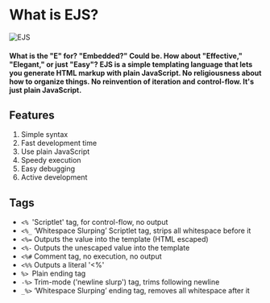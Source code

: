 # What is EJS?
![EJS](https://miro.medium.com/max/720/1*DG4VA127mu4Fx2TrRIzskw.jpeg)
#### What is the "E" for? "Embedded?" Could be. How about "Effective," "Elegant," or just "Easy"? EJS is a simple templating language that lets you generate HTML markup with plain JavaScript. No religiousness about how to organize things. No reinvention of iteration and control-flow. It's just plain JavaScript.
## Features
1. Simple syntax
2. Fast development time
3. Use plain JavaScript
4. Speedy execution
5. Easy debugging
6. Active development

## Tags
- `<% `'Scriptlet' tag, for control-flow, no output
- `<%_` ‘Whitespace Slurping’ Scriptlet tag, strips all whitespace before it
- `<%=` Outputs the value into the template (HTML escaped)
- `<%-` Outputs the unescaped value into the template
- `<%#` Comment tag, no execution, no output
- `<%%` Outputs a literal '<%'
- `%> `Plain ending tag
- `-%>` Trim-mode ('newline slurp') tag, trims following newline
- `_%>` ‘Whitespace Slurping’ ending tag, removes all whitespace after it

